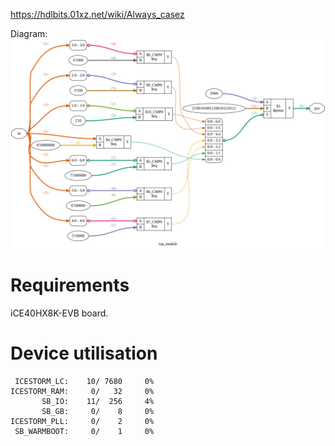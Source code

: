 https://hdlbits.01xz.net/wiki/Always_casez

Diagram:\
![](diagram.svg)

# Requirements

iCE40HX8K-EVB board.

# Device utilisation

```
 ICESTORM_LC:    10/ 7680     0%
ICESTORM_RAM:     0/   32     0%
       SB_IO:    11/  256     4%
       SB_GB:     0/    8     0%
ICESTORM_PLL:     0/    2     0%
 SB_WARMBOOT:     0/    1     0%
```